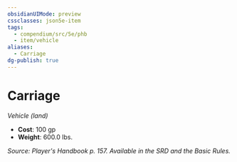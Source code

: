 ```yaml
---
obsidianUIMode: preview
cssclasses: json5e-item
tags:
  - compendium/src/5e/phb
  - item/vehicle
aliases:
  - Carriage
dg-publish: true
---
```

# Carriage
*Vehicle (land)*  

- **Cost**: 100 gp
- **Weight**: 600.0 lbs.

*Source: Player's Handbook p. 157. Available in the SRD and the Basic Rules.*